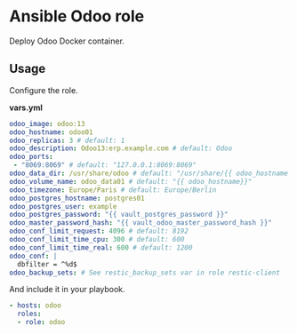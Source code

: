 # Ansible Odoo role

Deploy Odoo Docker container.

## Usage

Configure the role.

**vars.yml**

```yml
odoo_image: odoo:13
odoo_hostname: odoo01
odoo_replicas: 3 # default: 1
odoo_description: Odoo13:erp.example.com # default: Odoo
odoo_ports:
 - "8069:8069" # default: "127.0.0.1:8069:8069"
odoo_data_dir: /usr/share/odoo # default: "/usr/share/{{ odoo_hostname }}"
odoo_volume_name: odoo_data01 # default: "{{ odoo_hostname}}"
odoo_timezone: Europe/Paris # default: Europe/Berlin
odoo_postgres_hostname: postgres01
odoo_postgres_user: example
odoo_postgres_password: "{{ vault_postgres_password }}"
odoo_master_password_hash: "{{ vault_odoo_master_password_hash }}"
odoo_conf_limit_request: 4096 # default: 8192
odoo_conf_limit_time_cpu: 300 # default: 600
odoo_conf_limit_time_real: 600 # default: 1200
odoo_conf: |
  dbfilter = ^%d$
odoo_backup_sets: # See restic_backup_sets var in role restic-client
```

And include it in your playbook.

```yml
- hosts: odoo
  roles:
  - role: odoo
```
